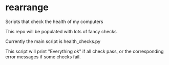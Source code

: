 # rearrange
Scripts that check the health of my computers

This repo will be populated with lots of fancy checks

Currently the main script is health_checks.py

This script will print "Everything ok" if all check pass,
or the corresponding error messages if some checks fail.
